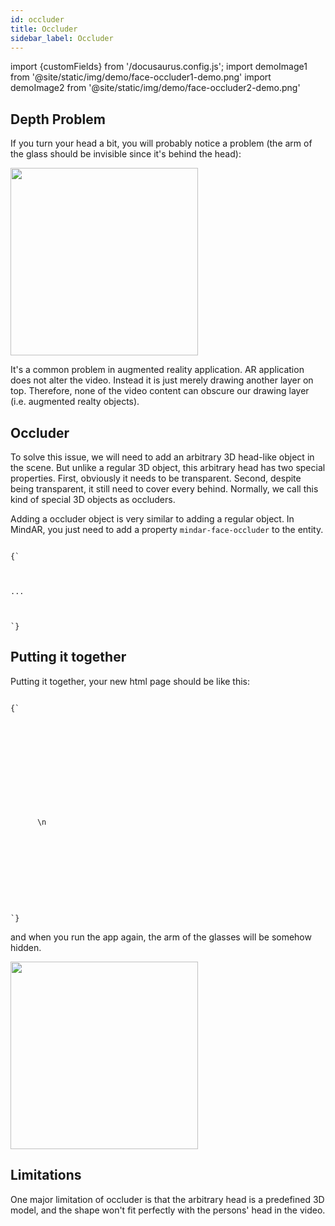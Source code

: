 ```yaml
---
id: occluder 
title: Occluder 
sidebar_label: Occluder 
---
```


import {customFields} from '/docusaurus.config.js';
import demoImage1 from '@site/static/img/demo/face-occluder1-demo.png'
import demoImage2 from '@site/static/img/demo/face-occluder2-demo.png'

## Depth Problem

If you turn your head a bit, you will probably notice a problem (the arm of the glass should be invisible since it's behind the head):

<img src={demoImage1} width="300" />

It's a common problem in augmented reality application. AR application does not alter the video. Instead it is just merely drawing another layer on top. Therefore, none of the video content can obscure our drawing layer (i.e. augmented realty objects). 

## Occluder

To solve this issue, we will need to add an arbitrary 3D head-like object in the scene. But unlike a regular 3D object, this arbitrary head has two special properties. First, obviously it needs to be transparent. Second, despite being transparent, it still need to cover every behind. Normally, we call this kind of special 3D objects as occluders.

Adding a occluder object is very similar to adding a regular object. In MindAR, you just need to add a property `mindar-face-occluder` to the entity.

<code>
{`
<a-assets>
  <a-asset-item id="headModel" src="https://cdn.jsdelivr.net/gh/hiukim/mind-ar-js@${customFields.libVersion}/examples/face-tracking/assets/sparkar/headOccluder.glb"></a-asset-item>
</a-assets>
...
<a-entity mindar-face-target="anchorIndex: 168">
  <a-gltf-model mindar-face-occluder position="0 -0.3 0.15"rotation="0 0 0" scale="0.065 0.065 0.065" src="#headModel"></a-gltf-model>
</a-entity>
`}
</code>

## Putting it together

Putting it together, your new html page should be like this:

<code>
{`
<html>
  <head>
    <meta name="viewport" content="width=device-width, initial-scale=1" />
    <script src="https://aframe.io/releases/1.3.0/aframe.min.js"></script>
    <script src="https://cdn.jsdelivr.net/npm/mind-ar@${customFields.libVersion}/dist/mindar-face-aframe.prod.js"></script>
  </head>

  <body>
    <a-scene mindar-face embedded color-space="sRGB" renderer="colorManagement: true, physicallyCorrectLights" vr-mode-ui="enabled: false" device-orientation-permission-ui="enabled: false">
      <a-assets>
	<a-asset-item id="glassesModel" src="https://cdn.jsdelivr.net/gh/hiukim/mind-ar-js@${customFields.libVersion}/examples/image-tracking/assets/glasses/scene.gltf"></a-asset-item>
	<a-asset-item id="headModel" src="https://cdn.jsdelivr.net/gh/hiukim/mind-ar-js@${customFields.libVersion}/examples/face-tracking/assets/sparkar/headOccluder.glb"></a-asset-item>
      </a-assets>\n
      <a-camera active="false" position="0 0 0"></a-camera>
      <a-entity mindar-face-target="anchorIndex: 168">
        <a-gltf-model mindar-face-occluder position="0 -0.3 0.15"rotation="0 0 0" scale="0.065 0.065 0.065" src="#headModel"></a-gltf-model>
      </a-entity>
      <a-entity mindar-face-target="anchorIndex: 168">
        <a-gltf-model rotation="0 0 0" position="0 0 0" scale="0.01 0.01 0.01" src="#glassesModel"></a-gltf-model>
      </a-entity>
    </a-scene>
  </body>
</html>
`}
</code>

and when you run the app again, the arm of the glasses will be somehow hidden. 

<img src={demoImage2} width="300" />

## Limitations

One major limitation of occluder is that the arbitrary head is a predefined 3D model, and the shape won't fit perfectly with the persons' head in the video.
